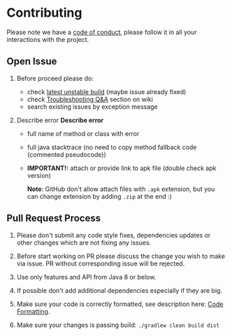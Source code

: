 # Contributing

Please note we have a [code of conduct](CODE_OF_CONDUCT.md), please follow it in all your interactions with the project.

## Open Issue

1. Before proceed please do:
    - check [latest unstable build](https://bintray.com/skylot/jadx/unstable/_latestVersion#files) (maybe issue already fixed)
    - check [Troubleshooting Q&A](https://github.com/skylot/jadx/wiki/Troubleshooting-Q&A) section on wiki
    - search existing issues by exception message

2. Describe error
    **Describe error**
    - full name of method or class with error
    - full java stacktrace (no need to copy method fallback code (commented pseudocode))
    - **IMPORTANT!:** attach or provide link to apk file (double check apk version)

      **Note**: GitHub don't allow attach files with `.apk` extension, but you can change extension by adding `.zip` at the end :)


## Pull Request Process

1. Please don't submit any code style fixes, dependencies updates or other changes which are not fixing any issues.

1. Before start working on PR please discuss the change you wish to make via issue. PR without corresponding issue will be rejected.

1. Use only features and API from Java 8 or below.

1. If possible don't add additional dependencies especially if they are big.

1. Make sure your code is correctly formatted, see description here: [Code Formatting](https://github.com/skylot/jadx/wiki/Code-Formatting).

1. Make sure your changes is passing build: `./gradlew clean build dist`
